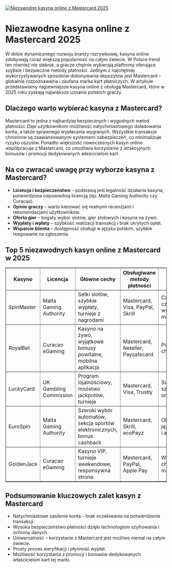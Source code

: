 [![Niezawodne kasyna online z Mastercard 2025](https://123-caf.pages.dev/gitsignup.png)](https://vrmoo.ru/Bt82HjjY)

<h1>Niezawodne kasyna online z Mastercard 2025</h1> <p>W dobie dynamicznego rozwoju branży rozrywkowej, kasyna online zdobywają coraz większą popularność na całym świecie. W Polsce trend ten również nie słabnie, a gracze chętnie wybierają platformy oferujące szybkie i bezpieczne metody płatności. Jednym z najchętniej wykorzystywanych sposobów dokonywania depozytów jest Mastercard – globalnie rozpoznawalna i zaufana marka kart płatniczych. W artykule przedstawiamy najpewniejsze kasyna online z obsługą Mastercard, które w 2025 roku zyskają największe uznanie polskich graczy.</p>  <h2>Dlaczego warto wybierać kasyna z Mastercard?</h2> <p>Mastercard to jedna z najbardziej bezpiecznych i wygodnych metod płatności. Daje użytkownikom możliwość natychmiastowego doładowania konta, a także sprawnego wypłacania wygranych. Wszystkie transakcje chronione są zaawansowanymi systemami zabezpieczeń, co minimalizuje ryzyko oszustw. Ponadto większość nowoczesnych kasyn online współpracuje z Mastercard, co umożliwia korzystanie z atrakcyjnych bonusów i promocji dedykowanych właścicielom kart.</p>  <h2>Na co zwracać uwagę przy wyborze kasyna z Mastercard?</h2> <ul>   <li><strong>Licencja i bezpieczeństwo</strong> – podstawą jest legalność działania kasyna, potwierdzona odpowiednią licencją (np. Malta Gaming Authority czy Curacao).</li>   <li><strong>Opinie graczy</strong> – warto kierować się realnymi recenzjami i rekomendacjami użytkowników.</li>   <li><strong>Oferta gier</strong> – bogaty wybór slotów, gier stołowych i kasyna na żywo.</li>   <li><strong>Wypłaty i wpłaty</strong> – szybkość realizacji transakcji i brak ukrytych opłat.</li>   <li><strong>Wsparcie klienta</strong> – dostępność obsługi w języku polskim, szybkie reagowanie na zgłoszenia.</li> </ul>  <h2>Top 5 niezawodnych kasyn online z Mastercard w 2025</h2> <table border="1" cellpadding="8" cellspacing="0">   <thead>     <tr>       <th>Kasyno</th>       <th>Licencja</th>       <th>Główne cechy</th>       <th>Obsługiwane metody płatności</th>       <th>Obsługa klienta</th>     </tr>   </thead>   <tbody>     <tr>       <td>SpinMaster</td>       <td>Malta Gaming Authority</td>       <td>Setki slotów, szybkie wypłaty, turnieje z nagrodami</td>       <td>Mastercard, Visa, PayPal, Skrill</td>       <td>Całodobowa czat na żywo, wsparcie e-mail</td>     </tr>     <tr>       <td>RoyalBet</td>       <td>Curacao eGaming</td>       <td>Kasyno na żywo, wyjątkowe bonusy powitalne, mobilna aplikacja</td>       <td>Mastercard, Neteller, Paysafecard</td>       <td>Polskojęzyczny chat i infolinia</td>     </tr>     <tr>       <td>LuckyCard</td>       <td>UK Gambling Commission</td>       <td>Program lojalnościowy, mnóstwo jackpotów, turnieje</td>       <td>Mastercard, Visa, Trustly</td>       <td>Support 24/7, szybka pomoc online</td>     </tr>     <tr>       <td>EuroSpin</td>       <td>Malta Gaming Authority</td>       <td>Szeroki wybór automatów, sekcja sportów elektronicznych, bonus cashback</td>       <td>Mastercard, Skrill, ecoPayz</td>       <td>Obsługa w języku polskim i angielskim</td>     </tr>     <tr>       <td>GoldenJack</td>       <td>Curacao eGaming</td>       <td>Kasyno VIP, turnieje weekendowe, responsywna strona</td>       <td>Mastercard, PayPal, Apple Pay</td>       <td>Wsparcie live chat oraz e-mail</td>     </tr>   </tbody> </table>  <h2>Podsumowanie kluczowych zalet kasyn z Mastercard</h2> <ul>   <li>Natychmiastowe zasilenie konta – brak oczekiwania na potwierdzenie transakcji.</li>   <li>Wysoka bezpieczeństwo płatności dzięki technologiom szyfrowania i ochrony danych.</li>   <li>Uniwersalność – korzystanie z Mastercard jest możliwe niemal na całym świecie.</li>   <li>Prosty proces weryfikacji i płynność wypłat.</li>   <li>Możliwość korzystania z promocji i bonusów dedykowanych właścicielom kart tej marki.</li> </ul>